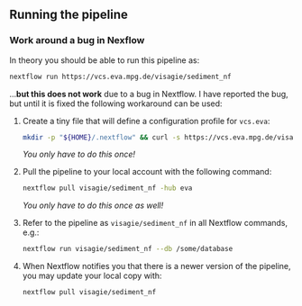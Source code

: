 ## Running the pipeline

### Work around a bug in Nexflow

In theory you should be able to run this pipeline as:

```bash
nextflow run https://vcs.eva.mpg.de/visagie/sediment_nf
```

…**but this does not work** due to a bug in Nextflow. I have reported the bug, but until it is fixed the following workaround can be used:
 
1. Create a tiny file that will define a configuration profile for `vcs.eva`:

   ```bash
   mkdir -p "${HOME}/.nextflow" && curl -s https://vcs.eva.mpg.de/visagie/sediment_nf/snippets/8/raw >"${HOME}/.nextflow/scm"
   ```

   *You only have to do this once!*
   
2. Pull the pipeline to your local account with the following command:

   ```bash
   nextflow pull visagie/sediment_nf -hub eva
   ```
   
   *You only have to do this once as well!*
   
3. Refer to the pipeline as `visagie/sediment_nf` in all Nextflow commands, e.g.:

   ```bash
   nextflow run visagie/sediment_nf --db /some/database
   ```
   
4. When Nextflow notifies you that there is a newer version of the pipeline, you may update your local copy with:

   ```bash
   nextflow pull visagie/sediment_nf
   ```

